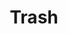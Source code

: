 ---
title: Trash
tags:
icon: trash
svg: '<svg xmlns="http://www.w3.org/2000/svg" width="24" height="24" fill="none" viewBox="0 0 24 24" stroke-width="1.5" stroke-linecap="round" stroke-linejoin="round" stroke="currentColor"><path d="m6.286 8.571.963 9.628A2 2 0 0 0 9.239 20h5.522a2 2 0 0 0 1.99-1.801l.963-9.628M13.5 16v-6m-3 6v-6M4.571 6.286h4.572m0 0 .382-1.529a1 1 0 0 1 .97-.757h3.01a1 1 0 0 1 .97.757l.382 1.529m-5.714 0h5.714m0 0h4.572"/></svg>'
---